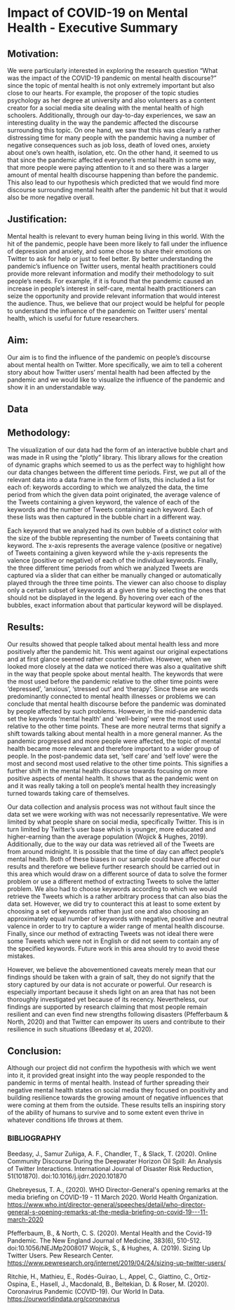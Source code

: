 # Impact of COVID-19 on Mental Health - Executive Summary

## Motivation: 
 We were particularly interested in exploring the research question “What was the impact of the COVID-19 pandemic on mental health discourse?” since the topic of mental health is not only extremely important but also close to our hearts. For example, the proposer of the topic studies psychology as her degree at university and also volunteers as a content creator for a social media site dealing with the mental health of high schoolers. Additionally, through our day-to-day experiences, we saw an interesting duality in the way the pandemic affected the discourse surrounding this topic. On one hand, we saw that this was clearly a rather distressing time for many people with the pandemic having a number of negative consequences such as job loss, death of loved ones, anxiety about one’s own health, isolation, etc. On the other hand, it seemed to us that since the pandemic affected everyone’s mental health in some way, that more people were paying attention to it and so there was a larger amount of mental health discourse happening than before the pandemic. This also lead to our hypothesis which predicted that we would find more discourse surrounding mental health after the pandemic hit but that it would also be more negative overall.

 ## Justification:
 Mental health is relevant to every human being living in this world. With the hit of the pandemic, people have been more likely to fall under the influence of depression and anxiety, and some chose to share their emotions on Twitter to ask for help or just to feel better. By better understanding the pandemic’s influence on Twitter users, mental health practitioners could provide more relevant  information and modify their methodology to suit people’s needs. For example, if it is found that the pandemic caused an increase in people’s interest in self-care, mental health practitioners can seize the opportunity and provide relevant information that would interest the audience. Thus, we believe that our project would be helpful for people to understand the influence of the pandemic on Twitter users’ mental health, which is useful for future researchers. 



 ## Aim: 
 Our aim is to find the influence of the pandemic on people’s discourse about mental health on Twitter. More specifically, we aim to tell a coherent story about how Twitter users’ mental health had been affected by the pandemic and we would like to visualize the influence of the pandemic and show it in an understandable way.  




 ## Data

 ## Methodology: 
 The visualization of our data had the form of an interactive bubble chart and was made in R using the “plotly” library. This library allows for the creation of dynamic graphs which seemed to us as the perfect way to highlight how our data changes between the different time periods. First, we put all of the relevant data into a data frame in the form of lists, this included a list for each of: keywords according to which we analyzed the data, the time period from which the given data point originated, the average valence of the Tweets containing a given keyword, the valence of each of the keywords and the number of Tweets containing each keyword. Each of these lists was then captured in the bubble chart in a different way.

 Each keyword that we analyzed had its own bubble of a distinct color with the size of the bubble representing the number of Tweets containing that keyword. The x-axis represents the average valence (positive or negative) of Tweets containing a given keyword while the y-axis represents the valence (positive or negative) of each of the individual keywords. Finally, the three different time periods from which we analyzed Tweets are captured via a slider that can either be manually changed or automatically played through the three time points. The viewer can also choose to display only a certain subset of keywords at a given time by selecting the ones that should not be displayed in the legend. By hovering over each of the bubbles, exact information about that particular keyword will be displayed.

 ## Results: 
 Our results showed that people talked about mental health less and more positively after the pandemic hit. This went against our original expectations and at first glance seemed rather counter-intuitive. However, when we looked more closely at the data we noticed there was also a qualitative shift in the way that people spoke about mental health. The keywords that were the most used before the pandemic relative to the other time points were ‘depressed’, ‘anxious’, ‘stressed out’ and ‘therapy’. Since these are words predominantly connected to mental health illnesses or problems we can conclude that mental health discourse before the pandemic was dominated by people affected by such problems. However, in the mid-pandemic data set the keywords ‘mental health’ and ‘well-being’ were the most used relative to the other time points. These are more neutral terms that signify a shift towards talking about mental health in a more general manner. As the pandemic progressed and more people were affected, the topic of mental health became more relevant and therefore important to a wider group of people. In the post-pandemic data set, ‘self care’ and ‘self love’ were the most and second most used relative to the other time points. This signifies a further shift in the mental health discourse towards focusing on more positive aspects of mental health. It shows that as the pandemic went on and it was really taking a toll on people’s mental health they increasingly turned towards taking care of themselves.

 Our data collection and analysis process was not without fault since the data set we were working with was not necessarily representative. We were limited by what people share on social media, specifically Twitter. This is in turn limited by Twitter’s user base which is younger, more educated and higher-earning than the average population (Wojick & Hughes, 2019). Additionally, due to the way our data was retrieved all of the Tweets are from around midnight. It is possible that the time of day can affect people’s mental health. Both of these biases in our sample could have affected our results and therefore we believe further research should be carried out in this area which would draw on a different source of data to solve the former problem or use a different method of extracting Tweets to solve the latter problem. We also had to choose keywords according to which we would retrieve the Tweets which is a rather arbitrary process that can also bias the data set. However, we did try to counteract this at least to some extent by choosing a set of keywords rather than just one and also choosing an approximately equal number of keywords with negative, positive and neutral valence in order to try to capture a wider range of mental health discourse. Finally, since our method of extracting Tweets was not ideal there were some Tweets which were not in English or did not seem to contain any of the specified keywords. Future work in this area should try to avoid these mistakes.

 However, we believe the abovementioned caveats merely mean that our findings should be taken with a grain of salt, they do not signify that the story captured by our data is not accurate or powerful. Our research is especially important because it sheds light on an area that has not been thoroughly investigated yet because of its recency. Nevertheless, our findings are supported by research claiming that most people remain resilient and can even find new strengths following disasters (Pfefferbaum & North, 2020) and that Twitter can empower its users and contribute to their resilience in such situations (Beedasy et al, 2020).

 ## Conclusion: 
 Although our project did not confirm the hypothesis with which we went into it, it provided great insight into the way people responded to the pandemic in terms of mental health. Instead of further spreading their negative mental health states on social media they focused on positivity and building resilience towards the growing amount of negative influences that were coming at them from the outside. These results tells an inspiring story of the ability of humans to survive and to some extent even thrive in whatever conditions life throws at them.

### BIBLIOGRAPHY
Beedasy, J., Samur Zuñiga, A. F., Chandler, T., & Slack, T. (2020). Online Community Discourse During the Deepwater Horizon Oil Spill: An Analysis of Twitter Interactions. International Journal of Disaster Risk Reduction, 51(101870). doi:10.1016/j.ijdrr.2020.101870

Ghebreyesus, T. A., (2020). WHO Director-General's opening remarks at the media briefing on COVID-19 - 11 March 2020. World Health Organization. https://www.who.int/director-general/speeches/detail/who-director-general-s-opening-remarks-at-the-media-briefing-on-covid-19---11-march-2020

Pfefferbaum, B., & North, C. S. (2020). Mental Health and the Covid-19 Pandemic. The New England Journal of Medicine, 383(6), 510-512. doi:10.1056/NEJMp2008017
Wojcik, S., & Hughes, A. (2019). Sizing Up Twitter Users. Pew Research Center. https://www.pewresearch.org/internet/2019/04/24/sizing-up-twitter-users/

Ritchie, H., Mathieu, E., Rodés-Guirao, L., Appel, C., Giattino, C., Ortiz-Ospina, E., Hasell, J., Macdonald, B., Beltekian, D. & Roser, M. (2020). Coronavirus Pandemic (COVID-19). Our World In Data. https://ourworldindata.org/coronavirus

